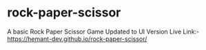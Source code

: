 # rock-paper-scissor
A basic Rock Paper Scissor Game
Updated to UI Version
Live Link:- https://hemant-dev.github.io/rock-paper-scissor/
